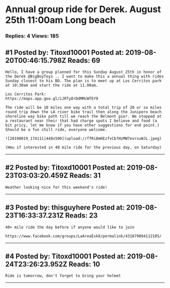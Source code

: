 # Annual group ride for Derek. August 25th 11:00am Long beach

### Replies: 4 Views: 185

## \#1 Posted by: Titoxd10001 Posted at: 2019-08-20T00:46:15.798Z Reads: 69

```
Hello, I have a group planned for this Sunday August 25th in honor of the Derek @BigBoyToys .. I want to make this a annual thing with rides Sunday closest to his BD. The plan is to meet up at Los Cerritos park at 10:30am and start the ride at 11.00am.

Los Cerritos Park:
https://maps.app.goo.gl/iJRTy8rDdMMcWTEY9

The ride will be 10 miles one way with a total trip of 20 or so miles round trip down the LA river bike trail then along the Junipero beach shoreline way bike path till we reach the Belmont pier. We stopped at a restaurant near their that had charge spots I believe and food (a bit pricy, let me know if you have other suggestions for end point.) Should be a fun chill ride, everyone welcome.

![20190819_174111|448x500](upload://ffRi8mKEzfvCb7HzMW7evrsuWJL.jpeg) 

(Hmu if interested in 40 mile ride for the previous day, on Saturday)
```

---
## \#2 Posted by: Titoxd10001 Posted at: 2019-08-23T03:03:20.459Z Reads: 31

```
Weather looking nice for this weekend's ride!
```

---
## \#3 Posted by: thisguyhere Posted at: 2019-08-23T16:33:37.231Z Reads: 23

```
40+ mile ride the day before if anyone would like to join

https://www.facebook.com/groups/LaAreaEsk8/permalink/431679004112105/
```

---
## \#4 Posted by: Titoxd10001 Posted at: 2019-08-24T23:26:23.952Z Reads: 10

```
Ride is tomorrow, don't forget to bring your helmet
```

---
